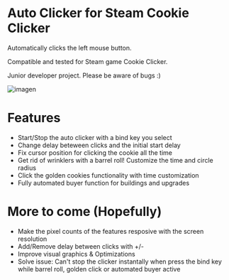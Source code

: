 # Auto Clicker for Steam Cookie Clicker

Automatically clicks the left mouse button.

Compatible and tested for Steam game Cookie Clicker.

Junior developer project. Please be aware of bugs :)

![imagen](https://user-images.githubusercontent.com/56929468/132416539-942cb244-edb0-4fa6-bbe7-d25cfdb486d4.png)


# Features

- Start/Stop the auto clicker with a bind key you select
- Change delay beteween clicks and the initial start delay
- Fix cursor position for clicking the cookie all the time
- Get rid of wrinklers with a barrel roll! Customize the time and circle radius
- Click the golden cookies functionality with time customization
- Fully automated buyer function for buildings and upgrades


# More to come (Hopefully)
- Make the pixel counts of the features resposive with the screen resolution
- Add/Remove delay between clicks with +/-
- Improve visual graphics & Optimizations
- Solve issue: Can't stop the clicker instantally when press the bind key while barrel roll, golden click or automated buyer active
